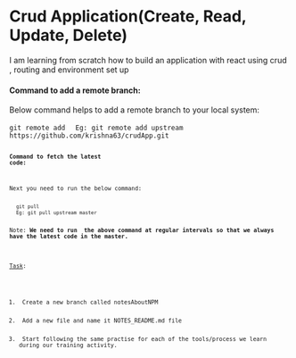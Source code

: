 # Crud Application(Create, Read, Update, Delete)
I am learning from scratch how to build an application with react using crud , routing and environment set up

#### Command to add a remote branch:
<p>Below command helps to add a remote branch to your local system:</p>
  <code>git remote add <nameof the master repo> <url of the master repo></code>
  <code>Eg: git remote add upstream https://github.com/krishna63/crudApp.git<code>

#### Command to fetch the latest code:
<p>Next you need to run the below command:</p>
  <code>git pull <name of the master repo> <name of the branch></code>
  <code>Eg: git pull upstream master</code>

<p>Note: <strong>We need to run  the above command at regular intervals so that we always have the latest code in the master.</strong></p>

<u>Task</u>:
<ol>
  <li> Create a new branch called notesAboutNPM</li>
  <li> Add a new file and name it NOTES_README.md file</li>
  <li> Start following the same practise for each of the tools/process we learn during our training activity.</li>
</ol>



